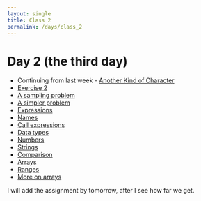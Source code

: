 ```yaml
---
layout: single
title: Class 2
permalink: /days/class_2
---
```


# Day 2 (the third day)

* Continuing from last week - [Another Kind of
  Character](../chapters/01/Another_Kind_Of_Character)
* [Exercise 2](../exercise_2)
* [A sampling problem](../chapters/02/sampling_problem)
* [A simpler problem](../chapters/02/three_girls)
* [Expressions](../chapters/02/Expressions)
* [Names](../chapters/02/Names)
* [Call expressions](../chapters/02/Calls)
* [Data types](../chapters/03/data_types)
* [Numbers](../chapters/03/Numbers)
* [Strings](../chapters/03/Strings)
* [Comparison](../chapters/03/Comparison)
* [Arrays](../chapters/03/Arrays)
* [Ranges](../chapters/03/Ranges)
* [More on arrays](../chapters/03/More_on_Arrays)

I will add the assignment by tomorrow, after I see how far we get.
